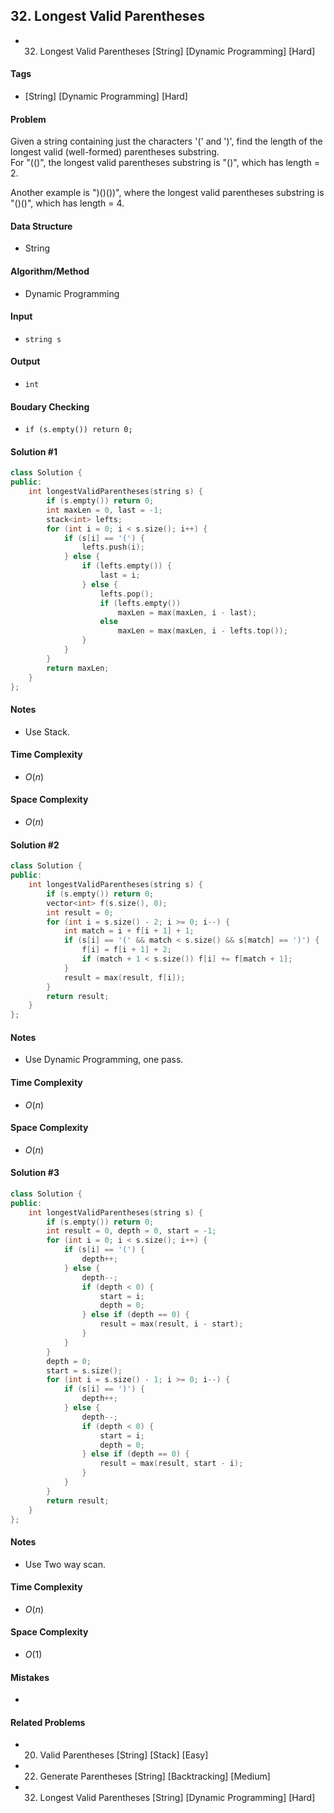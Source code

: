 ## 32. Longest Valid Parentheses
- 32. Longest Valid Parentheses [String] [Dynamic Programming] [Hard]

#### Tags
- [String] [Dynamic Programming] [Hard]

#### Problem
Given a string containing just the characters '(' and ')', find the length of the longest valid (well-formed) parentheses substring.  
For "(()", the longest valid parentheses substring is "()", which has length = 2.

Another example is ")()())", where the longest valid parentheses substring is "()()", which has length = 4.

#### Data Structure
- String

#### Algorithm/Method
- Dynamic Programming

#### Input
- `string s`

#### Output
- `int`

#### Boudary Checking
- `if (s.empty()) return 0;`

#### Solution #1
``` C++
class Solution {
public:
    int longestValidParentheses(string s) {
        if (s.empty()) return 0;
        int maxLen = 0, last = -1;
        stack<int> lefts;
        for (int i = 0; i < s.size(); i++) {
            if (s[i] == '(') {
                lefts.push(i);
            } else {
                if (lefts.empty()) {
                    last = i;
                } else {
                    lefts.pop();
                    if (lefts.empty())
                        maxLen = max(maxLen, i - last);
                    else
                        maxLen = max(maxLen, i - lefts.top());
                }
            }
        }
        return maxLen;
    }
};
```

#### Notes
- Use Stack.

#### Time Complexity
- $O(n)$

#### Space Complexity
- $O(n)$

#### Solution #2
``` C++
class Solution {
public:
    int longestValidParentheses(string s) {
        if (s.empty()) return 0;
        vector<int> f(s.size(), 0);
        int result = 0;
        for (int i = s.size() - 2; i >= 0; i--) {
            int match = i + f[i + 1] + 1;
            if (s[i] == '(' && match < s.size() && s[match] == ')') {
                f[i] = f[i + 1] + 2;
                if (match + 1 < s.size()) f[i] += f[match + 1];
            }
            result = max(result, f[i]);
        }
        return result;
    }
};
```

#### Notes
- Use Dynamic Programming, one pass.

#### Time Complexity
- $O(n)$

#### Space Complexity
- $O(n)$

#### Solution #3
``` C++
class Solution {
public:
    int longestValidParentheses(string s) {
        if (s.empty()) return 0;
        int result = 0, depth = 0, start = -1;
        for (int i = 0; i < s.size(); i++) {
            if (s[i] == '(') {
                depth++;
            } else {
                depth--;
                if (depth < 0) {
                    start = i;
                    depth = 0;
                } else if (depth == 0) {
                    result = max(result, i - start);
                }
            }
        }
        depth = 0;
        start = s.size();
        for (int i = s.size() - 1; i >= 0; i--) {
            if (s[i] == ')') {
                depth++;
            } else {
                depth--;
                if (depth < 0) {
                    start = i;
                    depth = 0;
                } else if (depth == 0) {
                    result = max(result, start - i);
                }
            }
        }
        return result;
    }
};
```

#### Notes
- Use Two way scan.

#### Time Complexity
- $O(n)$

#### Space Complexity
- $O(1)$

#### Mistakes
- 

#### Related Problems
- 20. Valid Parentheses [String] [Stack] [Easy]
- 22. Generate Parentheses [String] [Backtracking] [Medium]
- 32. Longest Valid Parentheses [String] [Dynamic Programming] [Hard]
